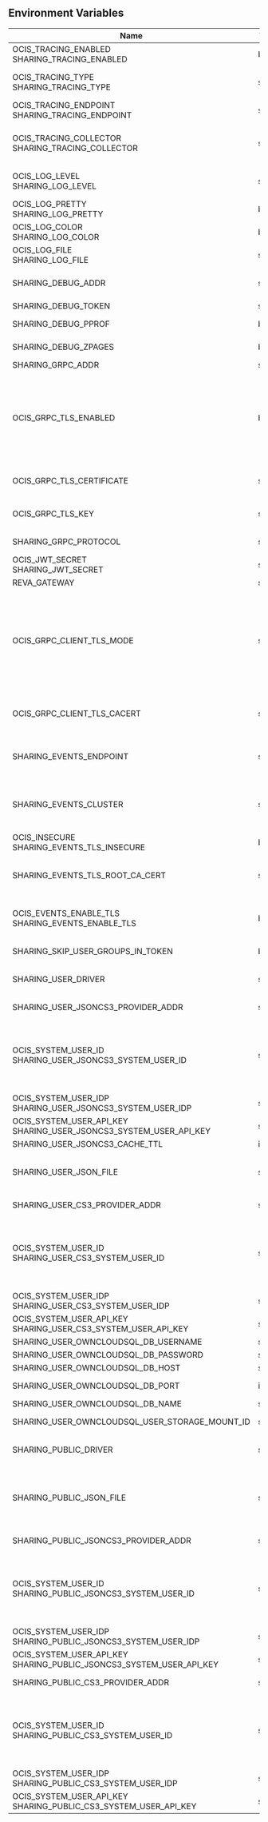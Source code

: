 ## Environment Variables

| Name | Type | Default Value | Description |
|------|------|---------------|-------------|
| OCIS_TRACING_ENABLED<br/>SHARING_TRACING_ENABLED | bool | false | Activates tracing.|
| OCIS_TRACING_TYPE<br/>SHARING_TRACING_TYPE | string |  | The type of tracing. Defaults to "", which is the same as "jaeger". Allowed tracing types are "jaeger" and "" as of now.|
| OCIS_TRACING_ENDPOINT<br/>SHARING_TRACING_ENDPOINT | string |  | The endpoint of the tracing agent.|
| OCIS_TRACING_COLLECTOR<br/>SHARING_TRACING_COLLECTOR | string |  | The HTTP endpoint for sending spans directly to a collector, i.e. http://jaeger-collector:14268/api/traces. Only used if the tracing endpoint is unset.|
| OCIS_LOG_LEVEL<br/>SHARING_LOG_LEVEL | string |  | The log level. Valid values are: "panic", "fatal", "error", "warn", "info", "debug", "trace".|
| OCIS_LOG_PRETTY<br/>SHARING_LOG_PRETTY | bool | false | Activates pretty log output.|
| OCIS_LOG_COLOR<br/>SHARING_LOG_COLOR | bool | false | Activates colorized log output.|
| OCIS_LOG_FILE<br/>SHARING_LOG_FILE | string |  | The path to the log file. Activates logging to this file if set.|
| SHARING_DEBUG_ADDR | string | 127.0.0.1:9151 | Bind address of the debug server, where metrics, health, config and debug endpoints will be exposed.|
| SHARING_DEBUG_TOKEN | string |  | Token to secure the metrics endpoint.|
| SHARING_DEBUG_PPROF | bool | false | Enables pprof, which can be used for profiling.|
| SHARING_DEBUG_ZPAGES | bool | false | Enables zpages, which can be used for collecting and viewing in-memory traces.|
| SHARING_GRPC_ADDR | string | 127.0.0.1:9150 | The bind address of the GRPC service.|
| OCIS_GRPC_TLS_ENABLED | bool | false | Activates TLS for the grpc based services using the server certifcate and key configured via OCIS_GRPC_TLS_CERTIFICATE and OCIS_GRPC_TLS_KEY. If OCIS_GRPC_TLS_CERTIFICATE is not set a temporary server certificate is generated - to be used with OCIS_GRPC_CLIENT_TLS_MODE=insecure.|
| OCIS_GRPC_TLS_CERTIFICATE | string |  | Path/File name of the TLS server certificate (in PEM format) for the grpc services.|
| OCIS_GRPC_TLS_KEY | string |  | Path/File name for the TLS certificate key (in PEM format) for the server certificate to use for the grpc services.|
| SHARING_GRPC_PROTOCOL | string | tcp | The transport protocol of the GRPC service.|
| OCIS_JWT_SECRET<br/>SHARING_JWT_SECRET | string |  | The secret to mint and validate jwt tokens.|
| REVA_GATEWAY | string | 127.0.0.1:9142 | The CS3 gateway endpoint.|
| OCIS_GRPC_CLIENT_TLS_MODE | string |  | TLS mode for grpc connection to the go-micro based grpc services. Possible values are 'off', 'insecure' and 'on'. 'off': disables transport security for the clients. 'insecure' allows to use transport security, but disables certificate verification (to be used with the autogenerated self-signed certificates). 'on' enables transport security, including server ceritificate verification.|
| OCIS_GRPC_CLIENT_TLS_CACERT | string |  | Path/File name for the root CA certificate (in PEM format) used to validate TLS server certificates of the go-micro based grpc services.|
| SHARING_EVENTS_ENDPOINT | string | 127.0.0.1:9233 | The address of the event system. The event system is the message queuing service. It is used as message broker for the microservice architecture.|
| SHARING_EVENTS_CLUSTER | string | ocis-cluster | The clusterID of the event system. The event system is the message queuing service. It is used as message broker for the microservice architecture. Mandatory when using NATS as event system.|
| OCIS_INSECURE<br/>SHARING_EVENTS_TLS_INSECURE | bool | false | Whether to verify the server TLS certificates.|
| SHARING_EVENTS_TLS_ROOT_CA_CERT | string |  | The root CA certificate used to validate the server's TLS certificate. If provided SHARING_EVENTS_TLS_INSECURE will be seen as false.|
| OCIS_EVENTS_ENABLE_TLS<br/>SHARING_EVENTS_ENABLE_TLS | bool | false | Enable TLS for the connection to the events broker. The events broker is the ocis service which receives and delivers events between the services..|
| SHARING_SKIP_USER_GROUPS_IN_TOKEN | bool | false | Disables the loading of user's group memberships from the reva access token.|
| SHARING_USER_DRIVER | string | jsoncs3 | Driver to be used to persist shares. Supported values are 'jsoncs3', 'json', 'cs3' and 'owncloudsql'.|
| SHARING_USER_JSONCS3_PROVIDER_ADDR | string | 127.0.0.1:9215 | GRPC address of the STORAGE-SYSTEM service.|
| OCIS_SYSTEM_USER_ID<br/>SHARING_USER_JSONCS3_SYSTEM_USER_ID | string |  | ID of the oCIS STORAGE-SYSTEM system user. Admins need to set the ID for the STORAGE-SYSTEM system user in this config option which is then used to reference the user. Any reasonable long string is possible, preferably this would be an UUIDv4 format.|
| OCIS_SYSTEM_USER_IDP<br/>SHARING_USER_JSONCS3_SYSTEM_USER_IDP | string | internal | IDP of the oCIS STORAGE-SYSTEM system user.|
| OCIS_SYSTEM_USER_API_KEY<br/>SHARING_USER_JSONCS3_SYSTEM_USER_API_KEY | string |  | API key for the STORAGE-SYSTEM system user.|
| SHARING_USER_JSONCS3_CACHE_TTL | int | 0 | TTL for the internal caches in seconds.|
| SHARING_USER_JSON_FILE | string | ~/.ocis/storage/shares.json | Path to the JSON file where shares will be persisted. If not definied, the root directory derives from $OCIS_BASE_DATA_PATH:/storage.|
| SHARING_USER_CS3_PROVIDER_ADDR | string | 127.0.0.1:9215 | GRPC address of the STORAGE-SYSTEM service.|
| OCIS_SYSTEM_USER_ID<br/>SHARING_USER_CS3_SYSTEM_USER_ID | string |  | ID of the oCIS STORAGE-SYSTEM system user. Admins need to set the ID for the STORAGE-SYSTEM system user in this config option which is then used to reference the user. Any reasonable long string is possible, preferably this would be an UUIDv4 format.|
| OCIS_SYSTEM_USER_IDP<br/>SHARING_USER_CS3_SYSTEM_USER_IDP | string | internal | IDP of the oCIS STORAGE-SYSTEM system user.|
| OCIS_SYSTEM_USER_API_KEY<br/>SHARING_USER_CS3_SYSTEM_USER_API_KEY | string |  | API key for the STORAGE-SYSTEM system user.|
| SHARING_USER_OWNCLOUDSQL_DB_USERNAME | string | owncloud | Username for the database.|
| SHARING_USER_OWNCLOUDSQL_DB_PASSWORD | string |  | Password for the database.|
| SHARING_USER_OWNCLOUDSQL_DB_HOST | string | mysql | Hostname or IP of the database server.|
| SHARING_USER_OWNCLOUDSQL_DB_PORT | int | 3306 | Port that the database server is listening on.|
| SHARING_USER_OWNCLOUDSQL_DB_NAME | string | owncloud | Name of the database to be used.|
| SHARING_USER_OWNCLOUDSQL_USER_STORAGE_MOUNT_ID | string |  | Mount ID of the ownCloudSQL users storage for mapping ownCloud 10 shares.|
| SHARING_PUBLIC_DRIVER | string | jsoncs3 | Driver to be used to persist public shares. Supported values are 'jsoncs3', 'json' and 'cs3'.|
| SHARING_PUBLIC_JSON_FILE | string | ~/.ocis/storage/publicshares.json | Path to the JSON file where public share meta-data will be stored. This JSON file contains the information about public shares that have been created. If not definied, the root directory derives from $OCIS_BASE_DATA_PATH:/storage.|
| SHARING_PUBLIC_JSONCS3_PROVIDER_ADDR | string | 127.0.0.1:9215 | GRPC address of the STORAGE-SYSTEM service.|
| OCIS_SYSTEM_USER_ID<br/>SHARING_PUBLIC_JSONCS3_SYSTEM_USER_ID | string |  | ID of the oCIS STORAGE-SYSTEM system user. Admins need to set the ID for the STORAGE-SYSTEM system user in this config option which is then used to reference the user. Any reasonable long string is possible, preferably this would be an UUIDv4 format.|
| OCIS_SYSTEM_USER_IDP<br/>SHARING_PUBLIC_JSONCS3_SYSTEM_USER_IDP | string | internal | IDP of the oCIS STORAGE-SYSTEM system user.|
| OCIS_SYSTEM_USER_API_KEY<br/>SHARING_PUBLIC_JSONCS3_SYSTEM_USER_API_KEY | string |  | API key for the STORAGE-SYSTEM system user.|
| SHARING_PUBLIC_CS3_PROVIDER_ADDR | string | 127.0.0.1:9215 | GRPC address of the STORAGE-SYSTEM service.|
| OCIS_SYSTEM_USER_ID<br/>SHARING_PUBLIC_CS3_SYSTEM_USER_ID | string |  | ID of the oCIS STORAGE-SYSTEM system user. Admins need to set the ID for the STORAGE-SYSTEM system user in this config option which is then used to reference the user. Any reasonable long string is possible, preferably this would be an UUIDv4 format.|
| OCIS_SYSTEM_USER_IDP<br/>SHARING_PUBLIC_CS3_SYSTEM_USER_IDP | string | internal | IDP of the oCIS STORAGE-SYSTEM system user.|
| OCIS_SYSTEM_USER_API_KEY<br/>SHARING_PUBLIC_CS3_SYSTEM_USER_API_KEY | string |  | API key for the STORAGE-SYSTEM system user.|